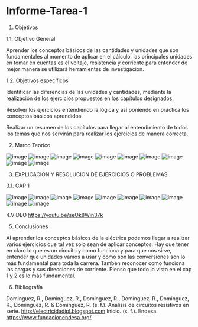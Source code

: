 # Informe-Tarea-1

1.	Objetivos 

1.1.	 Objetivo General

  Aprender los conceptos básicos de las cantidades y unidades que son fundamentales al momento de aplicar en el cálculo, las principales unidades en tomar en cuentas es el voltaje, resistencia y corriente para entender de mejor manera se utilizará herramientas de investigación.
  
1.2.	Objetivos específicos 

  Identificar las diferencias de las unidades y cantidades, mediante la realización de los ejercicios propuestos en los capítulos designados.
  
  
  Resolver los ejercicios entendiendo la lógica y así poniendo en práctica los conceptos básicos aprendidos
  
  Realizar un resumen de los capítulos para llegar al entendimiento de todos los temas que nos servirán para realizar los ejercicios de manera correcta.
  
  2. Marco Teorico
  
  ![image](https://user-images.githubusercontent.com/116834366/201966172-8d890120-0a0f-4f56-aaec-d62a28404bbb.png)
![image](https://user-images.githubusercontent.com/116834366/201966280-45747c9f-56fa-4805-8384-268b1e4aa2b5.png)
![image](https://user-images.githubusercontent.com/116834366/201966308-c6be5bb4-f74f-4bdc-99e7-d5c34245fdc9.png)
![image](https://user-images.githubusercontent.com/116834366/201966366-2f194ba9-23c7-4785-972e-18044e969923.png)
![image](https://user-images.githubusercontent.com/116834366/201966394-44b41818-c583-4eeb-b876-1bf260f54a40.png)
![image](https://user-images.githubusercontent.com/116834366/201966442-0a08fba7-d687-46bc-ac4b-50ea84a0022e.png)
![image](https://user-images.githubusercontent.com/116834366/201966472-7efffdcf-6607-4a3a-bac8-2964aceafaa4.png)
![image](https://user-images.githubusercontent.com/116834366/201966523-1567517e-751a-44f3-90fa-4b271d91acef.png)
![image](https://user-images.githubusercontent.com/116834366/201966541-40c2657d-2ecb-4404-81ce-f64ee31b18ab.png)
![image](https://user-images.githubusercontent.com/116834366/201966587-22eace5b-276f-442c-a8e0-e230a96c4cf7.png)

3. 	EXPLICACION Y RESOLUCION DE EJERCICIOS O PROBLEMAS

3.1. CAP 1

![image](https://user-images.githubusercontent.com/116834366/201969387-7b168482-10e2-459c-896a-61cea183ff87.png)
![image](https://user-images.githubusercontent.com/116834366/201969493-fbccc61a-6d74-41b3-998f-735ee6aa35da.png)
![image](https://user-images.githubusercontent.com/116834366/201969630-71fb23cb-f572-43e2-a80d-aeb04a2767f2.png)
![image](https://user-images.githubusercontent.com/116834366/201969754-8f208aa7-e6ad-4ab4-afb8-2b967bff9293.png)
![image](https://user-images.githubusercontent.com/116834366/201970054-58ea8b8a-130d-45da-95de-6f24c47b3014.png)
![image](https://user-images.githubusercontent.com/116834366/201970175-b43fec0c-7d89-45f0-a5e5-601183d5325a.png)
![image](https://user-images.githubusercontent.com/116834366/201970291-418ace48-e682-4f96-a811-ac59016f756d.png)
![image](https://user-images.githubusercontent.com/116834366/201970494-6d9fbbc3-2b5e-48c8-bd96-df649a0043f9.png)
![image](https://user-images.githubusercontent.com/116834366/201970611-ab8080ea-2301-4d06-a6e7-772be4d28d1e.png)
![image](https://user-images.githubusercontent.com/116834366/201970688-0b1f006c-6d84-48ee-98c8-5cdf1f590571.png)

4.VIDEO
https://youtu.be/seOk8Win37k

5. Conclusiones 

Al aprender los conceptos básicos de la eléctrica podemos llegar a realizar varios ejercicios que tal vez solo sean de aplicar conceptos. Hay que tener en claro lo que es un circuito y como funciona y para que nos sirve, entender que unidades vamos a usar y como son las conversiones son lo más fundamental para toda la carrera. Tambén reconocer como funciona las cargas y sus direcciones de corriente. Pienso que todo lo visto en el cap 1 y 2 es lo más fundamental.

6. Bibliografía

Dominguez, R., Dominguez, R., Dominguez, R., Dominguez, R., Dominguez, R., Dominguez, R. & Dominguez, R. (s. f.). Análisis de circuitos resistivos en serie. http://electricidadipl.blogspot.com Inicio. (s. f.). Endesa. https://www.fundacionendesa.org/

	
